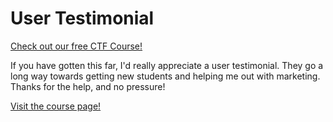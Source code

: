 # User Testimonial

[Check out our free CTF Course!](https://academy.hoppersroppers.org/mod/page/view.php?id=977)

If you have gotten this far, I'd really appreciate a user testimonial. They go a long way towards getting new students and helping me out with marketing. Thanks for the help, and no pressure!

[Visit the course page!](https://academy.hoppersroppers.org/mod/assign/view.php?id=977)

